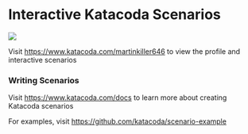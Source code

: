 # Interactive Katacoda Scenarios

[![](http://shields.katacoda.com/katacoda/martinkiller646/count.svg)](https://www.katacoda.com/martinkiller646 "Get your profile on Katacoda.com")

Visit https://www.katacoda.com/martinkiller646 to view the profile and interactive scenarios

### Writing Scenarios
Visit https://www.katacoda.com/docs to learn more about creating Katacoda scenarios

For examples, visit https://github.com/katacoda/scenario-example
